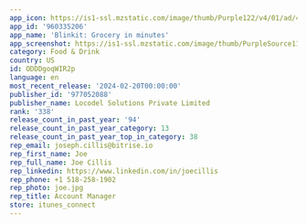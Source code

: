 ```yaml
---
app_icon: https://is1-ssl.mzstatic.com/image/thumb/Purple122/v4/01/ad/44/01ad44e9-809e-3158-e1ce-7b1ba10b92fd/AppIcon-1x_U007emarketing-0-5-0-sRGB-85-220.png/1024x1024bb.png
app_id: '960335206'
app_name: 'Blinkit: Grocery in minutes'
app_screenshot: https://is1-ssl.mzstatic.com/image/thumb/PurpleSource116/v4/3b/fe/d4/3bfed462-68c6-f944-9187-19a5cb9d8351/eb118061-b7ad-42fd-ae43-6e061bb4397e_app_store_frame-1__U00284_U0029.jpg/1242x2688bb.png
category: Food & Drink
country: US
id: ODDDgoqWIR2p
language: en
most_recent_release: '2024-02-20T00:00:00'
publisher_id: '977052088'
publisher_name: Locodel Solutions Private Limited
rank: '338'
release_count_in_past_year: '94'
release_count_in_past_year_category: 13
release_count_in_past_year_top_in_category: 38
rep_email: joseph.cillis@bitrise.io
rep_first_name: Joe
rep_full_name: Joe Cillis
rep_linkedin: https://www.linkedin.com/in/joecillis
rep_phone: +1 518-258-1902
rep_photo: joe.jpg
rep_title: Account Manager
store: itunes_connect
---
```

